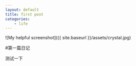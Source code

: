```yaml
---
layout: default
title: first post
categories: 
    - life
---
```


![My helpful screenshot]({{ site.baseurl }}/assets/crystal.jpg)

#第一篇日记

测试一下